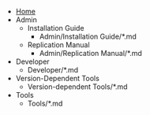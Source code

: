 - [Home](index.md)
- Admin
    - Installation Guide
        - Admin/Installation Guide/*.md
    - Replication Manual
        - Admin/Replication Manual/*.md
- Developer
    - Developer/*.md
- Version-Dependent Tools
    - Version-dependent Tools/*.md
- Tools
    - Tools/*.md